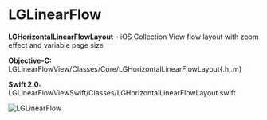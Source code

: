 # LGLinearFlow
**LGHorizontalLinearFlowLayout** - iOS Collection View flow layout with zoom effect and variable page size

**Objective-C:** LGLinearFlowView/Classes/Core/LGHorizontalLinearFlowLayout{.h,.m}

**Swift 2.0:** LGLinearFlowViewSwift/Classes/LGHorizontalLinearFlowLayout.swift

![LGLinearFlow](http://lukagabric.com/wp-content/uploads/2015/09/paging-collection-view-e1441139847381.png)

